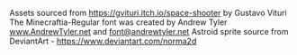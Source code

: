 Assets sourced from https://gvituri.itch.io/space-shooter by Gustavo Vituri
The Minecraftia-Regular font was created by Andrew Tyler www.AndrewTyler.net and font@andrewtyler.net
Astroid sprite source from DeviantArt - https://www.deviantart.com/norma2d